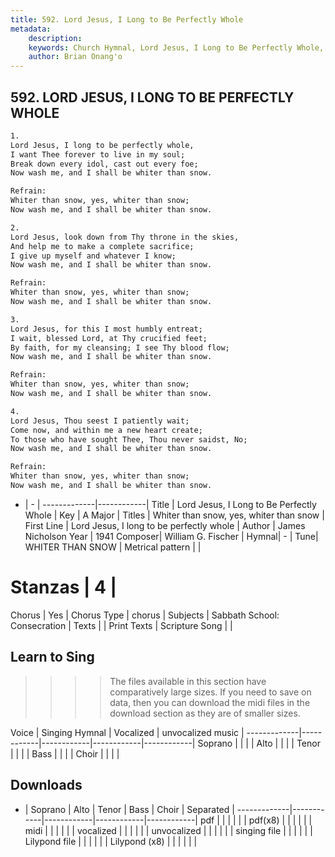 ```yaml
---
title: 592. Lord Jesus, I Long to Be Perfectly Whole
metadata:
    description: 
    keywords: Church Hymnal, Lord Jesus, I Long to Be Perfectly Whole, Lord Jesus, I long to be perfectly whole, Whiter than snow, yes, whiter than snow
    author: Brian Onang'o
---
```



## 592. LORD JESUS, I LONG TO BE PERFECTLY WHOLE

```txt
1.
Lord Jesus, I long to be perfectly whole, 
I want Thee forever to live in my soul; 
Break down every idol, cast out every foe; 
Now wash me, and I shall be whiter than snow. 

Refrain:
Whiter than snow, yes, whiter than snow; 
Now wash me, and I shall be whiter than snow. 

2.
Lord Jesus, look down from Thy throne in the skies, 
And help me to make a complete sacrifice; 
I give up myself and whatever I know; 
Now wash me, and I shall be whiter than snow. 

Refrain:
Whiter than snow, yes, whiter than snow; 
Now wash me, and I shall be whiter than snow. 

3.
Lord Jesus, for this I most humbly entreat; 
I wait, blessed Lord, at Thy crucified feet; 
By faith, for my cleansing; I see Thy blood flow; 
Now wash me, and I shall be whiter than snow. 

Refrain:
Whiter than snow, yes, whiter than snow; 
Now wash me, and I shall be whiter than snow. 

4.
Lord Jesus, Thou seest I patiently wait; 
Come now, and within me a new heart create; 
To those who have sought Thee, Thou never saidst, No; 
Now wash me, and I shall be whiter than snow.

Refrain:
Whiter than snow, yes, whiter than snow; 
Now wash me, and I shall be whiter than snow. 

```

- |   -  |
-------------|------------|
Title | Lord Jesus, I Long to Be Perfectly Whole |
Key | A Major |
Titles | Whiter than snow, yes, whiter than snow |
First Line | Lord Jesus, I long to be perfectly whole |
Author | James Nicholson
Year | 1941
Composer| William G. Fischer |
Hymnal|  - |
Tune| WHITER THAN SNOW |
Metrical pattern | |
# Stanzas | 4 |
Chorus | Yes |
Chorus Type | chorus |
Subjects | Sabbath School: Consecration |
Texts |  |
Print Texts | 
Scripture Song |  |
  
## Learn to Sing

>>>> The files available in this section have comparatively large sizes. If you need to save on data, then you can download the midi files in the download section as they are of smaller sizes.

Voice |  Singing Hymnal | Vocalized | unvocalized music |
-------------|------------|------------|------------|------------|
Soprano | | | |
Alto | | | |
Tenor | | | |
Bass | | | |
Choir | | | |

## Downloads

- |  Soprano | Alto | Tenor | Bass | Choir | Separated |
-------------|------------|------------|------------|------------|
pdf | | | | | |
pdf(x8) | | | | | |
midi | | | | | |
vocalized | | | | | |
unvocalized | | | | | |
singing file | | | | | |
Lilypond file | | | | | |
Lilypond (x8) | | | | | |
  
